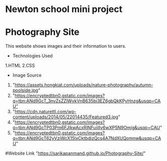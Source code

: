 # Newton school mini project 
# Photography Site 
This website shows images and their information to users.


* Technologies Used

1.HTML 
2.CSS



* Image Source
1. "https://assets.hongkiat.com/uploads/nature-photography/autumn-poolside.jpg" 
2. "https://encryptedtbn0.gstatic.com/images?q=tbn:ANd9GcT_3nvZsZZIWvkVnB635bi3EZ6gbQkKPyHnzg&usqp=CAU”
3. "https://cdn.naturettl.com/wp-content/uploads/2014/05/22014435/Featured3.jpg" 
4. "https://encryptedtbn0.gstatic.com/images?q=tbn:ANd9GcTP03Pm6FJlkwAcxRlNFuiilIv6wXP5N9Omig&usqp=CAU" 
5. "https://encryptedtbn0.gstatic.com/images?q=tbn:ANd9GcT62yVziWcX15lxCktbdizQcs4A7NdXUQomnw&usqp=CAU"



#Website Link
"https://sarikapanmand.github.io/Photography-Site/"




































 












































